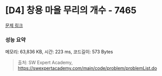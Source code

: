 # [D4] 창용 마을 무리의 개수 - 7465 

[문제 링크](https://swexpertacademy.com/main/code/problem/problemDetail.do?contestProbId=AWngfZVa9XwDFAQU) 

### 성능 요약

메모리: 63,836 KB, 시간: 223 ms, 코드길이: 573 Bytes



> 출처: SW Expert Academy, https://swexpertacademy.com/main/code/problem/problemList.do